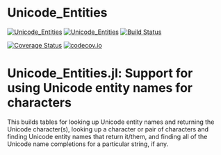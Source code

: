 # Unicode_Entities

[![Unicode_Entities](http://pkg.julialang.org/badges/Unicode_Entities_0.6.svg)](http://pkg.julialang.org/detail/Unicode_Entities)
[![Unicode_Entities](http://pkg.julialang.org/badges/Unicode_Entities_0.7.svg)](http://pkg.julialang.org/detail/Unicode_Entities)
[![Build Status](https://travis-ci.org/JuliaString/Unicode_Entities.jl.svg?branch=master)](https://travis-ci.org/JuliaString/Unicode_Entities.jl)

[![Coverage Status](https://coveralls.io/repos/github/JuliaString/Unicode_Entities.jl/badge.svg?branch=master)](https://coveralls.io/github/JuliaString/Unicode_Entities.jl?branch=master)
[![codecov.io](http://codecov.io/github/JuliaString/Unicode_Entities.jl/coverage.svg?branch=master)](http://codecov.io/github/JuliaString/Unicode_Entities.jl?branch=master)

Unicode_Entities.jl: Support for using Unicode entity names for characters
====================================================================

This builds tables for looking up Unicode entity names and returning the Unicode character(s),
looking up a character or pair of characters and finding Unicode entity names that return it/them,
and finding all of the Unicode name completions for a particular string, if any.
